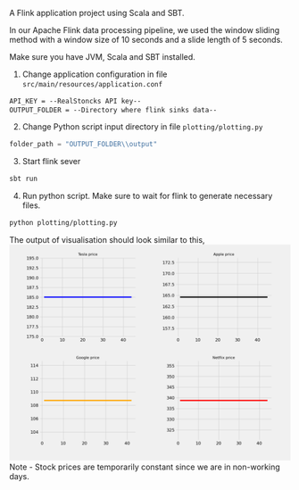 A Flink application project using Scala and SBT.

In our Apache Flink data processing pipeline, we used the window sliding method with a window size of 10 seconds and a slide length of 5 seconds.

Make sure you have JVM, Scala and SBT installed.
1. Change application configuration in file `src/main/resources/application.conf`
````
API_KEY = --RealStoncks API key--
OUTPUT_FOLDER = --Directory where flink sinks data--
````
2. Change Python script input directory in file `plotting/plotting.py`
```python
folder_path = "OUTPUT_FOLDER\\output"
```
3. Start flink sever
````bash
sbt run
````
4. Run python script. Make sure to wait for flink to generate necessary files.
````bash
python plotting/plotting.py
````

The output of visualisation should look similar to this,
<img src="output.png"/>
Note - Stock prices are temporarily constant since we are in non-working days.